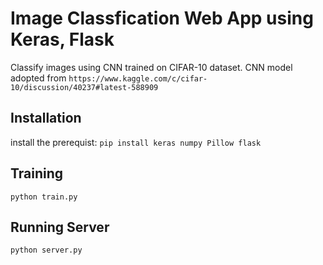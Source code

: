 # Image Classfication Web App using Keras, Flask
 Classify images using CNN trained on CIFAR-10 dataset.
 CNN model adopted from 
 `https://www.kaggle.com/c/cifar-10/discussion/40237#latest-588909`
 
## Installation
install the prerequist:
`pip install keras numpy Pillow flask`

## Training
`python train.py`

## Running Server
`python server.py`
